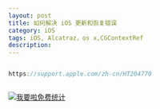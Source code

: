 ```yaml
---
layout: post
title: 如何解决 iOS 更新和恢复错误
category: iOS
tags: iOS, Alcatraz，os x,CGContextRef
description:
---
```



```javascript

https://support.apple.com/zh-cn/HT204770



```









<script language="javascript" type="text/javascript" src="//js.users.51.la/19176892.js"></script>
<noscript><a href="//www.51.la/?19176892" target="_blank"><img alt="&#x6211;&#x8981;&#x5566;&#x514D;&#x8D39;&#x7EDF;&#x8BA1;" src="//img.users.51.la/19176892.asp" style="border:none" /></a></noscript>


